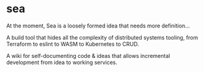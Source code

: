 # sea

At the moment, Sea is a loosely formed idea that needs more definition...

A build tool that hides all the complexity of distributed systems tooling, from Terraform to eslint to WASM to Kubernetes to CRUD.

A wiki for self-documenting code & ideas that allows incremental development from idea to working services.
